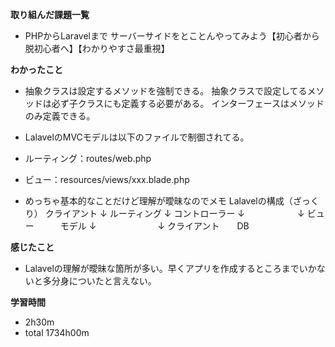 **取り組んだ課題一覧**
* PHPからLaravelまで サーバーサイドをとことんやってみよう【初心者から脱初心者へ】【わかりやすさ最重視】

**わかったこと**
* 抽象クラスは設定するメソッドを強制できる。
抽象クラスで設定してるメソッドは必ず子クラスにも定義する必要がある。
インターフェースはメソッドのみ定義できる。

* LalavelのMVCモデルは以下のファイルで制御されてる。
* ルーティング：routes/web.php
* ビュー：resources/views/xxx.blade.php

* めっちゃ基本的なことだけど理解が曖昧なのでメモ
Lalavelの構成（ざっくり）
クライアント
↓
ルーティング
↓
コントローラー
↓　　　　　　↓
ビュー　　　モデル
↓　　　　　　　↓
クライアント　　DB

**感じたこと**
* Lalavelの理解が曖昧な箇所が多い。早くアプリを作成するところまでいかないと多分身についたと言えない。

**学習時間**
* 2h30m
 * total 1734h00m

